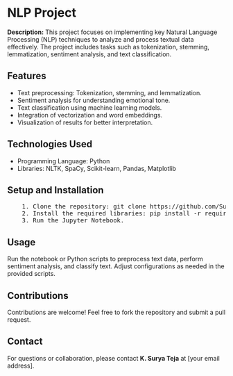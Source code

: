 <!DOCTYPE html>
<html lang="en">
<head>
    <meta charset="UTF-8">
    <meta name="viewport" content="width=device-width, initial-scale=1.0">
    <title>README - NLP Project</title>
</head>
<body>
    <h1>NLP Project</h1>
    <p><strong>Description:</strong> This project focuses on implementing key Natural Language Processing (NLP) techniques to analyze and process textual data effectively. The project includes tasks such as tokenization, stemming, lemmatization, sentiment analysis, and text classification.</p>

<h2>Features</h2>
<ul>
    <li>Text preprocessing: Tokenization, stemming, and lemmatization.</li>
    <li>Sentiment analysis for understanding emotional tone.</li>
    <li>Text classification using machine learning models.</li>
    <li>Integration of vectorization and word embeddings.</li>
    <li>Visualization of results for better interpretation.</li>
</ul>

<h2>Technologies Used</h2>
<ul>
    <li>Programming Language: Python</li>
    <li>Libraries: NLTK, SpaCy, Scikit-learn, Pandas, Matplotlib</li>
</ul>

<h2>Setup and Installation</h2>
<pre>
    1. Clone the repository: git clone https://github.com/Surya-Teja-Kancharla/Youtube-Sentiment-Analysis
    2. Install the required libraries: pip install -r requirements.txt
    3. Run the Jupyter Notebook.
</pre>

<h2>Usage</h2>
<p>Run the notebook or Python scripts to preprocess text data, perform sentiment analysis, and classify text. Adjust configurations as needed in the provided scripts.</p>

<h2>Contributions</h2>
<p>Contributions are welcome! Feel free to fork the repository and submit a pull request.</p>

<h2>Contact</h2>
<p>For questions or collaboration, please contact <strong>K. Surya Teja</strong> at [your email address].</p>
</body>
</html>
